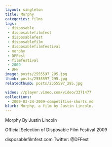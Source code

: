 ```yaml
---
layout: singleton
title: Morphy
categories: films
tags:
 - disposable
 - disposablefilmfest
 - disposablefest
 - disposablefilm
 - disposablefilmfestival
 - morphy
 - DFFest
 - filmfestival
 - 2009
 - DFF
image: posts/2555597_295.jpg
thumb: posts/2555597_295.jpg
relatedthumb: posts/2555597_295.jpg

video: //player.vimeo.com/video/3371477
collections:
 - 2009-03-24-2009-competitive-shorts.md
blurb: Morphy, a film by Justin Lincoln.
---
```


Morphy
By Justin Lincoln

Official Selection of Disposable Film Festival 2009

disposablefilmfest.com
Twitter: @DFFest